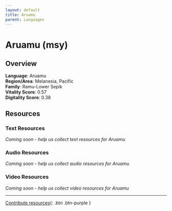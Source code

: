 ```yaml
---
layout: default
title: Aruamu
parent: Languages
---
```


# Aruamu (msy)

## Overview

**Language**: Aruamu  
**Region/Area**: Melanesia, Pacific  
**Family**: Ramu-Lower Sepik  
**Vitality Score**: 0.57  
**Digitality Score**: 0.38  

## Resources

### Text Resources
*Coming soon - help us collect text resources for Aruamu*

### Audio Resources
*Coming soon - help us collect audio resources for Aruamu*

### Video Resources
*Coming soon - help us collect video resources for Aruamu*

---

[Contribute resources](https://fairtrain.github.io/){: .btn .btn-purple }

